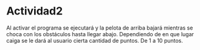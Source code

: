 # Actividad2
Al activar el programa se ejecutará y la pelota de arriba bajará mientras se choca con los obstáculos hasta llegar abajo.
Dependiendo de en que lugar caiga se le dará al usuario cierta cantidad de puntos.
De 1 a 10 puntos.
